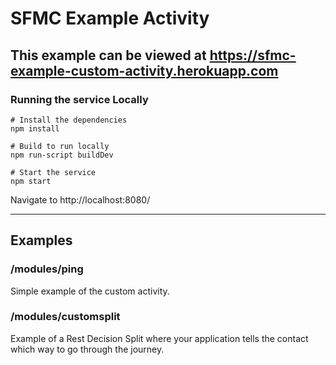 # SFMC Example Activity
This example can be viewed at https://sfmc-example-custom-activity.herokuapp.com
----


### Running the service Locally
```
# Install the dependencies
npm install

# Build to run locally
npm run-script buildDev

# Start the service
npm start
```

Navigate to http://localhost:8080/

----
## Examples


### /modules/ping
Simple example of the custom activity.


### /modules/customsplit
Example of a Rest Decision Split where your application tells the contact which way to go through the journey.
